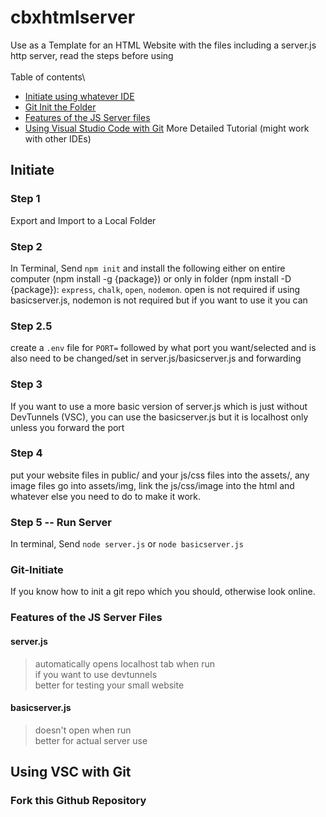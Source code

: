 
# cbxhtmlserver

Use as a Template for an HTML Website with the files including a server.js http server, read the steps before using\
\
Table of contents\
- [Initiate using whatever IDE](#Initiate)
- [Git Init the Folder](#Git-Initiate)
- [Features of the JS Server files](#features-of-the-js-server-files)
- [Using Visual Studio Code with Git](#using-vsc-with-git) More Detailed Tutorial (might work with other IDEs)

## Initiate

### Step 1

Export and Import to a Local Folder

### Step 2

In Terminal, Send `npm init` and install the following either on entire computer (npm install -g {package}) or only in folder (npm install -D {package}): `express`, `chalk`, `open`, `nodemon`. open is not required if using basicserver.js, nodemon is not required but if you want to use it you can

### Step 2.5

create a `.env` file for `PORT=` followed by what port you want/selected and is also need to be changed/set in server.js/basicserver.js and forwarding

### Step 3

If you want to use a more basic version of server.js which is just without DevTunnels (VSC), you can use the basicserver.js but it is localhost only unless you forward the port

### Step 4

put your website files in public/ and your js/css files into the assets/, any image files go into assets/img, link the js/css/image into the html and whatever else you need to do to make it work.

### Step 5 -- Run Server

In terminal, Send `node server.js` or `node basicserver.js`

### Git-Initiate

If you know how to init a git repo which you should, otherwise look online.

### Features of the JS Server Files

#### server.js
> automatically opens localhost tab when run\
> if you want to use devtunnels\
> better for testing your small website
#### basicserver.js
> doesn't open when run\
> better for actual server use

## Using VSC with Git

### Fork this Github Repository
